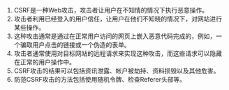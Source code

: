 

1. CSRF是一种Web攻击，攻击者让用户在不知情的情况下执行恶意操作。
2. 攻击者利用已经登入的用户信任，让用户在他们不知晓的情况下，对网站进行某些操作。
3. 这种攻击通常是通过在正常用户访问的网页上嵌入恶意代码完成的，例如，一个骗取用户点击的链接或一个伪造的表单。
4. 攻击者通常使用对目标网站的远程请求来实现这种攻击，而这些请求可以隐藏在正常的用户操作中。
5. CSRF攻击的结果可以包括资讯泄露、帐户被劫持、资料损毁以及其他危害。
6. 防范CSRF攻击的方法包括使用随机令牌、检查Referer头部等。